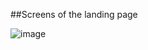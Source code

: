  
## Screens of the landing page

![image](https://github.com/Andreea-c30/pr_web/assets/84787381/25016916-6635-48a9-bc9a-2f77eb6f343c)
